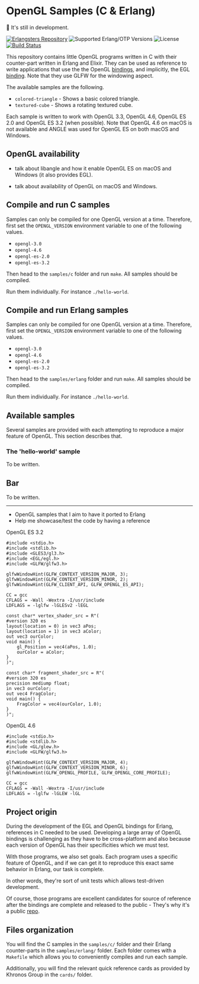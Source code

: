 # OpenGL Samples (C & Erlang)

:construction: It's still in development.

[![Erlangsters Repository](https://img.shields.io/badge/erlangsters-opengl--samples-%23a90432)](https://github.com/erlangsters/opengl-samples)
![Supported Erlang/OTP Versions](https://img.shields.io/badge/erlang%2Fotp-28-%23a90432)
![License](https://img.shields.io/github/license/erlangsters/glfw)
[![Build Status](https://img.shields.io/github/actions/workflow/status/erlangsters/glfw/workflow.yml)](https://github.com/erlangsters/glfw/actions/workflows/workflow.yml)

This repository contains little OpenGL programs written in C with their
counter-part written in Erlang and Elixir. They can be used as reference to
write applications that use the the OpenGL
[bindings](https://github.com/orgs/erlangsters/repositories?q=opengl-), and
implicitly, the EGL [binding](https://github.com/erlangsters/egl-1.5). Note
that they use GLFW for the windowing aspect.

The available samples are the following.

- `colored-triangle` - Shows a basic colored triangle.
- `textured-cube` - Shows a rotating textured cube.

Each sample is written to work with OpenGL 3.3, OpenGL 4.6, OpenGL ES 2.0 and
OpenGL ES 3.2 (when possible). Note that OpenGL 4.6 on macOS is not available
and ANGLE was used for OpenGL ES on both macOS and Windows.

## OpenGL availability

- talk about libangle and how it enable OpenGL ES on macOS and Windows (it also
  provides EGL).

- talk about availability of OpenGL on macOS and Windows.

## Compile and run C samples

Samples can only be compiled for one OpenGL version at a time. Therefore, first
set the `OPENGL_VERSION` environment variable to one of the following values.

- `opengl-3.0`
- `opengl-4.6`
- `opengl-es-2.0`
- `opengl-es-3.2`

Then head to the `samples/c` folder and run `make`. All samples should be
compiled.

Run them individually. For instance `./hello-world`.

## Compile and run Erlang samples

Samples can only be compiled for one OpenGL version at a time. Therefore, first
set the `OPENGL_VERSION` environment variable to one of the following values.

- `opengl-3.0`
- `opengl-4.6`
- `opengl-es-2.0`
- `opengl-es-3.2`

Then head to the `samples/erlang` folder and run `make`. All samples should be
compiled.

Run them individually. For instance `./hello-world`.

## Available samples

Several samples are provided with each attempting to reproduce a major feature
of OpenGL. This section describes that.

### The 'hello-world' sample

To be written.

## Bar

To be written.

---

- OpenGL samples that I aim to have it ported to Erlang
- Help me showcase/test the code by having a reference



OpenGL ES 3.2

```
#include <stdio.h>
#include <stdlib.h>
#include <GLES3/gl3.h>
#include <EGL/egl.h>
#include <GLFW/glfw3.h>

glfwWindowHint(GLFW_CONTEXT_VERSION_MAJOR, 3);
glfwWindowHint(GLFW_CONTEXT_VERSION_MINOR, 2);
glfwWindowHint(GLFW_CLIENT_API, GLFW_OPENGL_ES_API);

CC = gcc
CFLAGS = -Wall -Wextra -I/usr/include
LDFLAGS = -lglfw -lGLESv2 -lEGL

const char* vertex_shader_src = R"(
#version 320 es
layout(location = 0) in vec3 aPos;
layout(location = 1) in vec3 aColor;
out vec3 ourColor;
void main() {
    gl_Position = vec4(aPos, 1.0);
    ourColor = aColor;
}
)";

const char* fragment_shader_src = R"(
#version 320 es
precision mediump float;
in vec3 ourColor;
out vec4 FragColor;
void main() {
    FragColor = vec4(ourColor, 1.0);
}
)";

```

OpenGL 4.6

```
#include <stdio.h>
#include <stdlib.h>
#include <GL/glew.h>
#include <GLFW/glfw3.h>

glfwWindowHint(GLFW_CONTEXT_VERSION_MAJOR, 4);
glfwWindowHint(GLFW_CONTEXT_VERSION_MINOR, 6);
glfwWindowHint(GLFW_OPENGL_PROFILE, GLFW_OPENGL_CORE_PROFILE);

CC = gcc
CFLAGS = -Wall -Wextra -I/usr/include
LDFLAGS = -lglfw -lGLEW -lGL

```


## Project origin

During the development of the EGL and OpenGL bindings for Erlang, references in
C needed to be used. Developing a large array of OpenGL bindings is challenging
as they have to be cross-platform and also because each version of OpenGL has
their specificities which we must test.

With those programs, we also set goals. Each program uses a specific feature of
OpenGL, and if we can get it to reproduce this exact same behavior in Erlang,
our task is complete.

In other words, they're sort of unit tests which allows test-driven
development.

Of course, those programs are excellent candidates for source of reference
after the bindings are complete and released to the public - They's why it's a
public [repo](https://github.com/erlangsters/opengl-samples).

## Files organization

You will find the C samples in the `samples/c/` folder and their Erlang
counter-parts in the `samples/erlang/` folder. Each folder comes with a
`Makefile` which allows you to conveniently compiles and run each sample.

Additionally, you will find the relevant quick reference cards as provided by
Khronos Group in the `cards/` folder.
